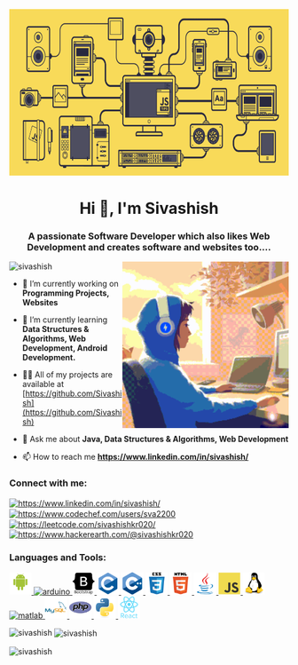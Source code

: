 <img width="1600" height="300" src="https://github.com/Sivashish/Sivashish/blob/main/banner.gif">
<h1 align="center">Hi 👋, I'm Sivashish</h1>
<h3 align="center">A passionate Software Developer which also likes Web Development and creates software and websites too....</h3>
<img align="right" alt="Coding" width="300" src="https://github.com/Sivashish/Sivashish/blob/main/icon.gif">

<p align="left"> <img src="https://komarev.com/ghpvc/?username=sivashish&label=Profile%20views&color=0e75b6&style=flat" alt="sivashish" /> </p>

- 🔭 I’m currently working on **Programming Projects, Websites**

- 🌱 I’m currently learning **Data Structures & Algorithms, Web Development, Android Development.**

- 👨‍💻 All of my projects are available at [https://github.com/Sivashish](https://github.com/Sivashish)

- 💬 Ask me about **Java, Data Structures & Algorithms, Web Development**

- 📫 How to reach me **https://www.linkedin.com/in/sivashish/**

<h3 align="left">Connect with me:</h3>
<p align="left">
<a href="https://linkedin.com/in/sivashish/" target="blank"><img align="center" src="https://raw.githubusercontent.com/rahuldkjain/github-profile-readme-generator/master/src/images/icons/Social/linked-in-alt.svg" alt="https://www.linkedin.com/in/sivashish/" height="30" width="40" /></a>
<a href="https://www.codechef.com/users/sva2200" target="blank"><img align="center" src="https://cdn.jsdelivr.net/npm/simple-icons@3.1.0/icons/codechef.svg" alt="https://www.codechef.com/users/sva2200" height="30" width="40" /></a>
<a href="https://www.leetcode.com/sivashishkr020/" target="blank"><img align="center" src="https://raw.githubusercontent.com/rahuldkjain/github-profile-readme-generator/master/src/images/icons/Social/leet-code.svg" alt="https://leetcode.com/sivashishkr020/" height="30" width="40" /></a>
<a href="https://www.hackerearth.com/@sivashishkr020" target="blank"><img align="center" src="https://raw.githubusercontent.com/rahuldkjain/github-profile-readme-generator/master/src/images/icons/Social/hackerearth.svg" alt="https://www.hackerearth.com/@sivashishkr020" height="30" width="40" /></a>
</p>

<h3 align="left">Languages and Tools:</h3>
<p align="left"> <a href="https://developer.android.com" target="_blank" rel="noreferrer"> <img src="https://raw.githubusercontent.com/devicons/devicon/master/icons/android/android-original-wordmark.svg" alt="android" width="40" height="40"/> </a> <a href="https://www.arduino.cc/" target="_blank" rel="noreferrer"> <img src="https://cdn.worldvectorlogo.com/logos/arduino-1.svg" alt="arduino" width="40" height="40"/> </a> <a href="https://getbootstrap.com" target="_blank" rel="noreferrer"> <img src="https://raw.githubusercontent.com/devicons/devicon/master/icons/bootstrap/bootstrap-plain-wordmark.svg" alt="bootstrap" width="40" height="40"/> </a> <a href="https://www.cprogramming.com/" target="_blank" rel="noreferrer"> <img src="https://raw.githubusercontent.com/devicons/devicon/master/icons/c/c-original.svg" alt="c" width="40" height="40"/> </a> <a href="https://www.w3schools.com/cpp/" target="_blank" rel="noreferrer"> <img src="https://raw.githubusercontent.com/devicons/devicon/master/icons/cplusplus/cplusplus-original.svg" alt="cplusplus" width="40" height="40"/> </a> <a href="https://www.w3schools.com/css/" target="_blank" rel="noreferrer"> <img src="https://raw.githubusercontent.com/devicons/devicon/master/icons/css3/css3-original-wordmark.svg" alt="css3" width="40" height="40"/> </a> <a href="https://www.w3.org/html/" target="_blank" rel="noreferrer"> <img src="https://raw.githubusercontent.com/devicons/devicon/master/icons/html5/html5-original-wordmark.svg" alt="html5" width="40" height="40"/> </a> <a href="https://www.java.com" target="_blank" rel="noreferrer"> <img src="https://raw.githubusercontent.com/devicons/devicon/master/icons/java/java-original.svg" alt="java" width="40" height="40"/> </a> <a href="https://developer.mozilla.org/en-US/docs/Web/JavaScript" target="_blank" rel="noreferrer"> <img src="https://raw.githubusercontent.com/devicons/devicon/master/icons/javascript/javascript-original.svg" alt="javascript" width="40" height="40"/> </a> <a href="https://www.linux.org/" target="_blank" rel="noreferrer"> <img src="https://raw.githubusercontent.com/devicons/devicon/master/icons/linux/linux-original.svg" alt="linux" width="40" height="40"/> </a> <a href="https://www.mathworks.com/" target="_blank" rel="noreferrer"> <img src="https://upload.wikimedia.org/wikipedia/commons/2/21/Matlab_Logo.png" alt="matlab" width="40" height="40"/> </a> <a href="https://www.mysql.com/" target="_blank" rel="noreferrer"> <img src="https://raw.githubusercontent.com/devicons/devicon/master/icons/mysql/mysql-original-wordmark.svg" alt="mysql" width="40" height="40"/> </a> <a href="https://www.php.net" target="_blank" rel="noreferrer"> <img src="https://raw.githubusercontent.com/devicons/devicon/master/icons/php/php-original.svg" alt="php" width="40" height="40"/> </a> <a href="https://www.python.org" target="_blank" rel="noreferrer"> <img src="https://raw.githubusercontent.com/devicons/devicon/master/icons/python/python-original.svg" alt="python" width="40" height="40"/> </a> <a href="https://reactjs.org/" target="_blank" rel="noreferrer"> <img src="https://raw.githubusercontent.com/devicons/devicon/master/icons/react/react-original-wordmark.svg" alt="react" width="40" height="40"/> </a> </p>

<p><img align="left" src="https://github-readme-stats.vercel.app/api/top-langs?username=sivashish&show_icons=true&locale=en&layout=compact&theme=tokyonight" alt="sivashish" /></p>

<p>&nbsp;<img align="center" src="https://github-readme-stats.vercel.app/api?username=sivashish&show_icons=true&locale=en&theme=tokyonight" alt="sivashish" /></p>

<p><img align="center" src="https://github-readme-streak-stats.herokuapp.com/?user=sivashish&&theme=tokyonight" alt="sivashish" /></p>
